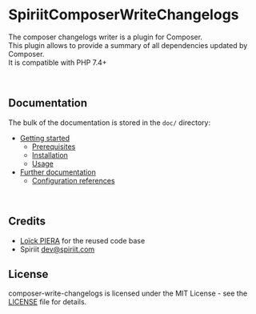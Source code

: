 SpiriitComposerWriteChangelogs
============================
The composer changelogs writer is a plugin for Composer. <br/>
This plugin allows to provide a summary of all dependencies updated by Composer. <br/>
It is compatible with PHP 7.4+

<br/>

Documentation
-------------
The bulk of the documentation is stored in the `doc/` directory:

* [Getting started](doc/getting-started.md)
   * [Prerequisites](doc/getting-started.md#prerequisites)
   * [Installation](doc/getting-started.md#installation)
   * [Usage](doc/getting-started.md#usage)
* [Further documentation](doc/)
   * [Configuration references](doc/configuration.md)

<br/>

Credits
-------------
* [Loïck PIERA](https://github.com/pyrech/composer-changelogs) for the reused code base
* Spiriit <dev@spiriit.com>

License
-------------
composer-write-changelogs is licensed under the MIT License - see the [LICENSE](LICENSE) file for details.